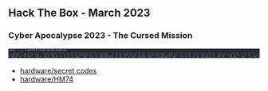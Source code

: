 ## Hack The Box - March 2023
### Cyber Apocalypse 2023 - The Cursed Mission 


![](img/2023-03-22-18-45-32.png)
* [hardware/secret codes](writeup_hw_secret_codes.md)
* [hardware/HM74](writeup_hw_hm74.md)
